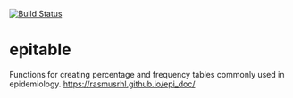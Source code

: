 [![Build Status](https://travis-ci.org/rasmusrhl/epitable.svg?branch=master)](https://travis-ci.org/rasmusrhl/epitable)


# epitable

Functions for creating percentage and frequency tables commonly used in epidemiology. https://rasmusrhl.github.io/epi_doc/

